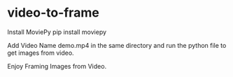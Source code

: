 # video-to-frame

Install MoviePy
pip install moviepy

Add Video Name demo.mp4 in the same directory and run the python file to get images from video.

Enjoy Framing Images from Video.
